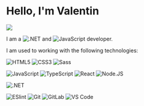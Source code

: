 # Hello, I'm Valentin

[![](https://img.shields.io/badge/-@valentinDiogo-%23181717?style=flat-square&logo=github)](https://github.com/valentinDiogo)

I am a ![.NET](https://img.shields.io/badge/.NET-5C2D91?style=flat-square&logo=.net) and ![JavaScript](https://img.shields.io/badge/javascript-%23F7DF1C?style=flat-square&logo=javascript&logoColor=000000) developer.

I am used to working with the following technologies:

![HTML5](https://img.shields.io/badge/-HTML5-%23E44D27?style=flat-square&logo=html5&logoColor=ffffff)
![CSS3](https://img.shields.io/badge/-CSS3-%231572B6?style=flat-square&logo=css3)
![Sass](https://img.shields.io/badge/-Sass-%23CC6699?style=flat-square&logo=sass&logoColor=ffffff)

![JavaScript](https://img.shields.io/badge/JavaScript-%23F7DF1C?style=flat-square&logo=javascript&logoColor=000000)
![TypeScript](https://img.shields.io/badge/TypeScript-007ACC?style=flat-square&logo=typescript&logoColor=ffffff)
![React](https://img.shields.io/badge/React-%23282C34?style=flat-square&logo=react)
![Node.JS](https://img.shields.io/badge/Node.js-43853D?style=flat-square&logo=react)

![.NET](https://img.shields.io/badge/.NET-5C2D91?style=flat-square&logo=.net)

![ESlint](https://img.shields.io/badge/-ESLint-%234B32C3?style=flat-square&logo=eslint)
![Git](https://img.shields.io/badge/-Git-%23F05032?style=flat-square&logo=git&logoColor=%23ffffff)
![GitLab](https://img.shields.io/badge/-GitLab-FCA121?style=flat-square&logo=gitlab)
![VS Code](https://img.shields.io/badge/-VSCode-%23007ACC?style=flat-square&logo=visual-studio-code)
